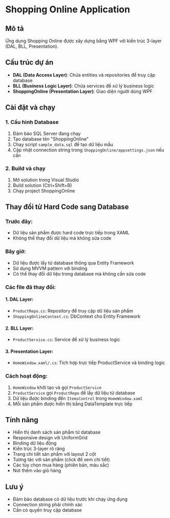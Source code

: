 # Shopping Online Application

## Mô tả
Ứng dụng Shopping Online được xây dựng bằng WPF với kiến trúc 3-layer (DAL, BLL, Presentation).

## Cấu trúc dự án
- **DAL (Data Access Layer)**: Chứa entities và repositories để truy cập database
- **BLL (Business Logic Layer)**: Chứa services để xử lý business logic
- **ShoppingOnline (Presentation Layer)**: Giao diện người dùng WPF

## Cài đặt và chạy

### 1. Cấu hình Database
1. Đảm bảo SQL Server đang chạy
2. Tạo database tên "ShoppingOnline"
3. Chạy script `sample_data.sql` để tạo dữ liệu mẫu
4. Cập nhật connection string trong `ShoppingOnline/appsettings.json` nếu cần

### 2. Build và chạy
1. Mở solution trong Visual Studio
2. Build solution (Ctrl+Shift+B)
3. Chạy project ShoppingOnline

## Thay đổi từ Hard Code sang Database

### Trước đây:
- Dữ liệu sản phẩm được hard code trực tiếp trong XAML
- Không thể thay đổi dữ liệu mà không sửa code

### Bây giờ:
- Dữ liệu được lấy từ database thông qua Entity Framework
- Sử dụng MVVM pattern với binding
- Có thể thay đổi dữ liệu trong database mà không cần sửa code

### Các file đã thay đổi:

#### 1. DAL Layer:
- `ProductRepo.cs`: Repository để truy cập dữ liệu sản phẩm
- `ShoppingOnlineContext.cs`: DbContext cho Entity Framework

#### 2. BLL Layer:
- `ProductService.cs`: Service để xử lý business logic

#### 3. Presentation Layer:
- `HomeWindow.xaml/.cs`: Tích hợp trực tiếp ProductService và binding logic

### Cách hoạt động:
1. `HomeWindow` khởi tạo và gọi `ProductService`
2. `ProductService` gọi `ProductRepo` để lấy dữ liệu từ database
3. Dữ liệu được binding đến `ItemsControl` trong `HomeWindow.xaml`
4. Mỗi sản phẩm được hiển thị bằng DataTemplate trực tiếp

## Tính năng
- Hiển thị danh sách sản phẩm từ database
- Responsive design với UniformGrid
- Binding dữ liệu động
- Kiến trúc 3-layer rõ ràng
- Trang chi tiết sản phẩm với layout 2 cột
- Tương tác với sản phẩm (click để xem chi tiết)
- Các tùy chọn mua hàng (phiên bản, màu sắc)
- Nút thêm vào giỏ hàng

## Lưu ý
- Đảm bảo database có dữ liệu trước khi chạy ứng dụng
- Connection string phải chính xác
- Cần có quyền truy cập database